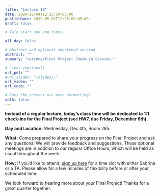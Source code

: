 ```yaml
---
title: "Lecture 18"
date: 2024-12-04T12:25:00-05:00
publishDate: 2019-05-01T12:25:00-05:00
draft: false

# Talk start and end times.

all_day: false

# Abstract and optional shortened version.
abstract: ""
summary: "<strong>Final Project Check-in Session."

# Links (optional).
url_pdf: ""
#url_slides: "/slides//"
url_video: ""
url_code: ""

# Does the content use math formatting?
math: false
---
```




**Instead of a regular lecture, today’s class time will be dedicated to 1:1 check-ins for the Final Project (see HW7, due Friday, December 6th).**

**Day and Location:** Wednesday, Dec 4th, Room 295. 

**What:** Come prepared to share your progress on the Final Project and ask any questions! We will provide feedback and suggestions. These optional meetings are in addition to our regular Office Hours, which will be held as usual throughout the week.

**How:** If you’d like to attend, [sign up here](https://docs.google.com/spreadsheets/d/1Zd61zadfSHJ1pHiqIuIiB2Eo3Oa_f_Yyvuk1JCtvFeU/edit?usp=sharing) for a time slot with either Sabrina or a TA. Please allow for a few minutes of flexibility before or after your scheduled time.

We look forward to hearing more about your Final Project! Thanks for a great quarter together.

<!--
## Overview

## Before class


## Readings


## Class materials
-->

